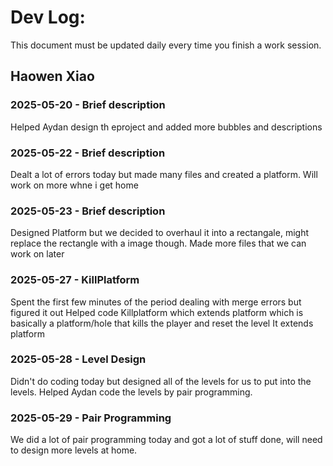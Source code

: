 # Dev Log:

This document must be updated daily every time you finish a work session.

## Haowen Xiao

### 2025-05-20 - Brief description
Helped Aydan design th eproject and added more bubbles and descriptions

### 2025-05-22 - Brief description
Dealt a lot of errors today but made many files and created a platform. Will work on more whne i get home

### 2025-05-23 - Brief description
Designed Platform but we decided to overhaul it into a rectangale, might replace the rectangle with a image though.
Made more files that we can work on later

### 2025-05-27 - KillPlatform
Spent the first few minutes of the period dealing with merge errors but figured it out
Helped code Killplatform which extends platform which is basically a platform/hole that kills the player and reset the level
It extends platform

### 2025-05-28 - Level Design
Didn't do coding today but designed all of the levels for us to put into the levels. Helped Aydan code the levels by pair programming.

### 2025-05-29 - Pair Programming
We did a lot of pair programming today and got a lot of stuff done, will need to design more levels at home.